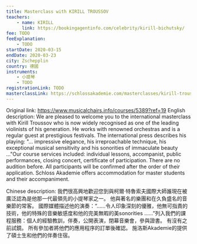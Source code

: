 ```yaml
---
title: Masterclass with KIRILL TROUSSOV
teachers:
	- name: KIRILL
	  link: https://bookingagentinfo.com/celebrity/kirill-bichutsky/
fee: TODO
feeExplanation: 
	- TODO
startDate: 2020-03-15
endDate: 2020-03-23
city: Zschepplin
country: 德國
instruments:
	- 小提琴
	- TODO
registrationLink: TODO
masterclassLink: https://schlossakademie.com/masterclasses/kirill-troussov-76
---
```

Original link: https://www.musicalchairs.info/courses/5389?ref=19
English description:
We are pleased to welcome you to the international masterclass with Kirill Troussov who is now widely recognised as one of the leading violinists of his generation.
 He works with renowned orchestras and is a regular guest at prestigious festivals.
 The international press describes his playing: "… impressive elegance, his irreproachable technique, his exceptional musical sensitivity and his sonorities of immaculate beauty …"Our course services included: individual lessons, accompanist, public performances, closing concert, certificate of participation.
 There are no audition before.
 All participants will be confirmed after the order of their application.
Schloss Akademie offers accommodation for master students and their accompaniment.
​

Chinese description:
我們很高興地歡迎您到與柯爾·特魯索夫國際大師誰現在被廣泛認為是他那一代最領先的小提琴家之一。
他與著名的樂團和在久負盛名的音樂節的常客。
國際媒體描述他的演奏：“......令人印象深刻的優雅，他無可指責的技術，他的特殊的音樂敏感度和他的完美無暇的美sonorities ......”列入我們的課程服務：個人的經驗教訓，伴奏，公開表演，閉幕音樂會，參與證書。
有沒有之前試鏡。
所有參加者將他們的應用程序的訂單後確認。
施洛斯Akademie的提供了碩士生和他們的伴奏住宿。

